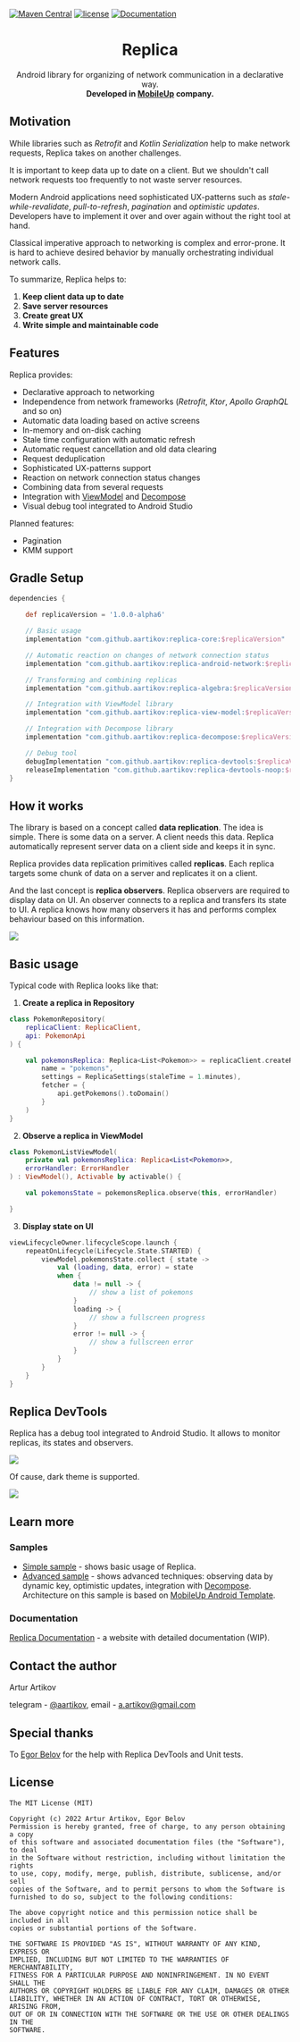 
[![Maven Central](https://img.shields.io/maven-central/v/com.github.aartikov/replica-core)](https://repo1.maven.org/maven2/com/github/aartikov/replica-core/)
[![license](https://img.shields.io/badge/license-MIT-brightgreen.svg)](https://opensource.org/licenses/MIT)
[![Documentation](https://img.shields.io/badge/docs-Documentation-informational)](https://aartikov.github.io/Replica/)

<h1 align="center">Replica</h1>

<div align="center">
  Android library for organizing of network communication in a declarative way.
</div>
<div align="center">
  <strong>Developed in <a href="https://mobileup.ru/">MobileUp</a> company.</strong>
</div>

## Motivation
While libraries such as *Retrofit* and *Kotlin Serialization* help to make network requests, Replica takes on another challenges.

It is important to keep data up to date on a client. But we shouldn't call network requests too frequently to not waste server resources.

Modern Android applications need sophisticated UX-patterns such as *stale-while-revalidate*, *pull-to-refresh*, *pagination* and *optimistic updates*. Developers have to implement it over and over again without the right tool at hand.

Classical imperative approach to networking is complex and error-prone. It is hard to achieve desired behavior by manually orchestrating individual network calls.

To summarize, Replica helps to:
1. **Keep client data up to date**
2. **Save server resources**
3. **Create great UX**
4. **Write simple and maintainable code**

## Features
Replica provides:
- Declarative approach to networking
- Independence from network frameworks (*Retrofit*, *Ktor*, *Apollo GraphQL* and so on)
- Automatic data loading based on active screens
- In-memory and on-disk caching
- Stale time configuration with automatic refresh
- Automatic request cancellation and old data clearing
- Request deduplication
- Sophisticated UX-patterns support
- Reaction on network connection status changes
- Combining data from several requests
- Integration with [ViewModel](https://developer.android.com/topic/libraries/architecture/viewmodel) and [Decompose](https://github.com/arkivanov/Decompose)
- Visual debug tool integrated to Android Studio

Planned features:
- Pagination
- KMM support

## Gradle Setup
```gradle
dependencies {

    def replicaVersion = '1.0.0-alpha6'

    // Basic usage
    implementation "com.github.aartikov:replica-core:$replicaVersion"

    // Automatic reaction on changes of network connection status
    implementation "com.github.aartikov:replica-android-network:$replicaVersion"

    // Transforming and combining replicas
    implementation "com.github.aartikov:replica-algebra:$replicaVersion"

    // Integration with ViewModel library
    implementation "com.github.aartikov:replica-view-model:$replicaVersion"

    // Integration with Decompose library
    implementation "com.github.aartikov:replica-decompose:$replicaVersion"

    // Debug tool
    debugImplementation "com.github.aartikov:replica-devtools:$replicaVersion"
    releaseImplementation "com.github.aartikov:replica-devtools-noop:$replicaVersion"
}
```

## How it works
The library is based on a concept called **data replication**. The idea is simple. There is some data on a server. A client needs this data. Replica automatically represent server data on a client side and keeps it in sync.

Replica provides data replication primitives called **replicas**. Each replica targets some chunk of data on a server and replicates it on a client.

And the last concept is **replica observers**. Replica observers are required to display data on UI. An observer connects to a replica and transfers its state to UI. A replica knows how many observers it has and performs complex behaviour based on this information.

<img src="images/how_replica_works.png">

## Basic usage
Typical code with Replica looks like that:

1. **Create a replica in Repository**

```kotlin
class PokemonRepository(
    replicaClient: ReplicaClient,
    api: PokemonApi
) {

    val pokemonsReplica: Replica<List<Pokemon>> = replicaClient.createReplica(
        name = "pokemons",
        settings = ReplicaSettings(staleTime = 1.minutes),
        fetcher = {
            api.getPokemons().toDomain()
        }
    )
}
```

2. **Observe a replica in ViewModel**
```kotlin
class PokemonListViewModel(
    private val pokemonsReplica: Replica<List<Pokemon>>,
    errorHandler: ErrorHandler
) : ViewModel(), Activable by activable() {

    val pokemonsState = pokemonsReplica.observe(this, errorHandler)

}
```

3. **Display state on UI**
```kotlin
viewLifecycleOwner.lifecycleScope.launch {
    repeatOnLifecycle(Lifecycle.State.STARTED) {
        viewModel.pokemonsState.collect { state ->
            val (loading, data, error) = state
            when {
                data != null -> {
                    // show a list of pokemons
                }
                loading -> {
                    // show a fullscreen progress
                }
                error != null -> {
                    // show a fullscreen error
                }
            }
        }
    }
}
```

## Replica DevTools

Replica has a debug tool integrated to Android Studio. It allows to monitor replicas, its states and observers.

<img src="images/replica_devtools_light.png">

Of cause, dark theme is supported.

<img src="images/replica_devtools_dark.png">


## Learn more
### Samples
- [Simple sample](https://github.com/aartikov/Replica/tree/main/simple-sample) - shows basic usage of Replica. 
- [Advanced sample](https://github.com/aartikov/Replica/tree/main/advanced-sample) - shows advanced techniques: observing data by dynamic key, optimistic updates, integration with [Decompose](https://github.com/arkivanov/Decompose). Architecture on this sample is based on [MobileUp Android Template](https://github.com/MobileUpLLC/MobileUp-Android-Template).

### Documentation
[Replica Documentation](https://aartikov.github.io/Replica/) - a website with detailed documentation (WIP).

## Contact the author
Artur Artikov

telegram - <a href="https://t.me/aartikov">@aartikov</a>, email - <a href="mailto:a.artikov@gmail.com">a.artikov@gmail.com</a>

## Special thanks
To <a href="https://github.com/EgoriusE">Egor Belov</a> for the help with Replica DevTools and Unit tests.

## License
```
The MIT License (MIT)

Copyright (c) 2022 Artur Artikov, Egor Belov
Permission is hereby granted, free of charge, to any person obtaining a copy
of this software and associated documentation files (the "Software"), to deal
in the Software without restriction, including without limitation the rights
to use, copy, modify, merge, publish, distribute, sublicense, and/or sell
copies of the Software, and to permit persons to whom the Software is
furnished to do so, subject to the following conditions:

The above copyright notice and this permission notice shall be included in all
copies or substantial portions of the Software.

THE SOFTWARE IS PROVIDED "AS IS", WITHOUT WARRANTY OF ANY KIND, EXPRESS OR
IMPLIED, INCLUDING BUT NOT LIMITED TO THE WARRANTIES OF MERCHANTABILITY,
FITNESS FOR A PARTICULAR PURPOSE AND NONINFRINGEMENT. IN NO EVENT SHALL THE
AUTHORS OR COPYRIGHT HOLDERS BE LIABLE FOR ANY CLAIM, DAMAGES OR OTHER
LIABILITY, WHETHER IN AN ACTION OF CONTRACT, TORT OR OTHERWISE, ARISING FROM,
OUT OF OR IN CONNECTION WITH THE SOFTWARE OR THE USE OR OTHER DEALINGS IN THE
SOFTWARE.
```